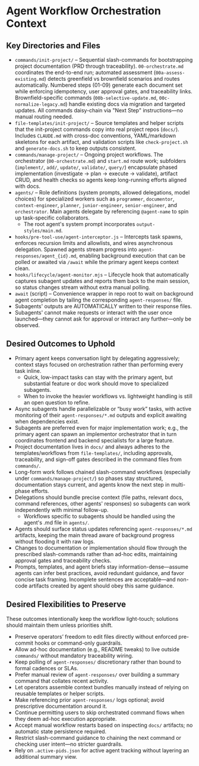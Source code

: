 # Agent Workflow Orchestration Context

## Key Directories and Files
- `commands/init-project/` – Sequential slash-commands for bootstrapping project documentation (PRD through traceability). `00-orchestrate.md` coordinates the end-to-end run; automated assessment (`00a-assess-existing.md`) detects greenfield vs brownfield scenarios and routes automatically. Numbered steps (01-09) generate each document set while enforcing idempotency, user approval gates, and traceability links. Brownfield-specific commands (`00b-selective-update.md`, `00c-normalize-legacy.md`) handle existing docs via migration and targeted updates. All commands daisy-chain via "Next Step" instructions—no manual routing needed.
- `file-templates/init-project/` – Source templates and helper scripts that the init-project commands copy into real project repos (`docs/`). Includes `CLAUDE.md` with cross-doc conventions, YAML/markdown skeletons for each artifact, and validation scripts like `check-project.sh` and `generate-docs.sh` to keep outputs consistent.
- `commands/manage-project/` – Ongoing project workflows. The orchestrator (`00-orchestrate.md`) and `start.md` route work; subfolders (`implement/`, `add/`, `update/`, `validate/`, `query/`) encapsulate phased implementation (investigate → plan → execute → validate), artifact CRUD, and health checks so agents keep long-running efforts aligned with docs.
- `agents/` – Role definitions (system prompts, allowed delegations, model choices) for specialized workers such as `programmer`, `documentor`, `context-engineer`, `planner`, `junior-engineer`, `senior-engineer`, and `orchestrator`. Main agents delegate by referencing `@agent-name` to spin up task-specific collaborators.
  - The root agent's system prompt incorporates `output-styles/main.md`.
- `hooks/pre-tool-use/agent-interceptor.js` – Intercepts task spawns, enforces recursion limits and allowlists, and wires asynchronous delegation. Spawned agents stream progress into `agent-responses/agent_{id}.md`, enabling background execution that can be polled or awaited via `/await` while the primary agent keeps context clean.
- `hooks/lifecycle/agent-monitor.mjs` – Lifecycle hook that automatically captures subagent updates and reports them back to the main session, so status changes stream without extra manual polling.
- `await` (script) – Convenience wrapper in repo root to wait on background agent completion by tailing the corresponding `agent-responses/` file.
- Subagents' outputs are AUTOMATICALLY written to their response files.
- Subagents' cannot make requests or interact with the user once launched—they cannot ask for approval or interact any further—only be observed.

## Desired Outcomes to Uphold
- Primary agent keeps conversation light by delegating aggressively; context stays focused on orchestration rather than performing every task inline.
  - Quick, low-impact tasks can stay with the primary agent, but substantial feature or doc work should move to specialized subagents.
  - When to invoke the heavier workflows vs. lightweight handling is still an open question to refine.
- Async subagents handle parallelizable or “busy work” tasks, with active monitoring of their `agent-responses/*.md` outputs and explicit awaiting when dependencies exist.
- Subagents are preferred even for major implementation work; e.g., the primary agent can spawn an implementor orchestrator that in turn coordinates frontend and backend specialists for a large feature.
- Project documentation lives in `docs/` and always adheres to the templates/workflows from `file-templates/`, including approvals, traceability, and sign-off gates described in the command files from `commands/`.
- Long-form work follows chained slash-command workflows (especially under `commands/manage-project/`) so phases stay structured, documentation stays current, and agents know the next step in multi-phase efforts.
- Delegations should bundle precise context (file paths, relevant docs, command references, other agents' responses) so subagents can work independently with minimal follow-up. 
  - Workflows specific to subagents should be handled using the agent's .md file in `agents/`.
- Agents should surface status updates referencing `agent-responses/*.md` artifacts, keeping the main thread aware of background progress without flooding it with raw logs.
- Changes to documentation or implementation should flow through the prescribed slash-commands rather than ad-hoc edits, maintaining approval gates and traceability checks.
- Prompts, templates, and agent briefs stay information-dense—assume agents can infer best practices, avoid redundant guidance, and favor concise task framing. Incomplete sentences are acceptable—and non-code artifacts created by agent should obey this same guidance.

## Desired Flexibilities to Preserve
These outcomes intentionally keep the workflow light-touch; solutions should maintain them unless priorities shift.
- Preserve operators’ freedom to edit files directly without enforced pre-commit hooks or command-only guardrails.
- Allow ad-hoc documentation (e.g., README tweaks) to live outside `commands/` without mandatory traceability wiring.
- Keep polling of `agent-responses/` discretionary rather than bound to formal cadences or SLAs.
- Prefer manual review of `agent-responses/` over building a summary command that collates recent activity.
- Let operators assemble context bundles manually instead of relying on reusable templates or helper scripts.
- Make referencing prior `agent-responses/` logs optional; avoid prescriptive documentation around it.
- Continue permitting users to skip orchestrated command flows when they deem ad-hoc execution appropriate.
- Accept manual workflow restarts based on inspecting `docs/` artifacts; no automatic state persistence required.
- Restrict slash-command guidance to chaining the next command or checking user intent—no stricter guardrails.
- Rely on `.active-pids.json` for active agent tracking without layering an additional summary view.
